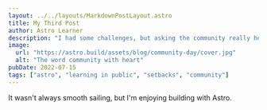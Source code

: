 ```yaml
---
layout: ../../layouts/MarkdownPostLayout.astro
title: My Third Post
author: Astro Learner
description: "I had some challenges, but asking the community really helped!"
image:
  url: "https://astro.build/assets/blog/community-day/cover.jpg"
  alt: "The word community with heart"
pubDate: 2022-07-15
tags: ["astro", "learning in public", "setbacks", "community"]
---
```


It wasn't always smooth sailing, but I'm enjoying building with Astro.

